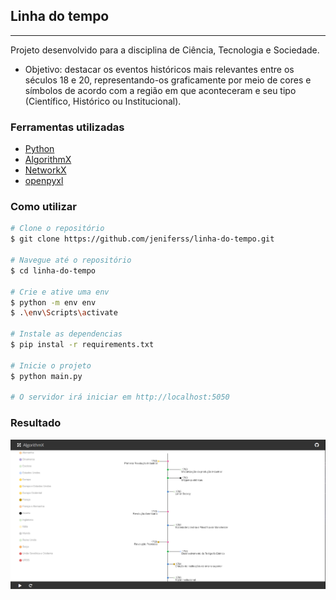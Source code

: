 ## Linha do tempo
___
Projeto desenvolvido para a disciplina de Ciência, Tecnologia e Sociedade. 
* Objetivo: destacar os eventos históricos mais relevantes entre os séculos 18 e 20, representando-os graficamente por meio de cores e símbolos de acordo com a região em que aconteceram e seu tipo (Científico, Histórico ou Institucional).

### Ferramentas utilizadas
* [Python](https://www.python.org)
* [AlgorithmX](https://algrx.github.io)
* [NetworkX](https://networkx.org)
* [openpyxl](https://pypi.org/project/openpyxl/)

### Como utilizar
```bash
# Clone o repositório
$ git clone https://github.com/jeniferss/linha-do-tempo.git

# Navegue até o repositório
$ cd linha-do-tempo

# Crie e ative uma env
$ python -m env env
$ .\env\Scripts\activate

# Instale as dependencias
$ pip instal -r requirements.txt

# Inicie o projeto
$ python main.py

# O servidor irá iniciar em http://localhost:5050
```
### Resultado
![img.png](img.png)